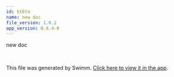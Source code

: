 ```yaml
---
id: kt6to
name: new doc
file_version: 1.0.2
app_version: 0.8.4-0
---
```


new doc

<br/>

This file was generated by Swimm. [Click here to view it in the app](http://localhost:5000/repos/Z2l0aHViJTNBJTNBdDElM0ElM0FlcmFuLXN3aW1t/docs/kt6to).